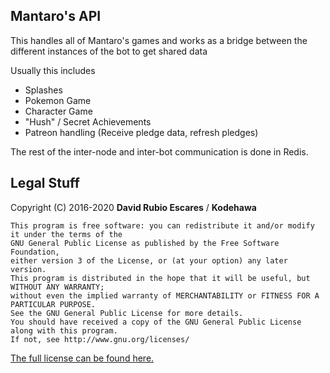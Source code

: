 ## Mantaro's API

This handles all of Mantaro's games and works as a bridge between the different instances of the bot to get shared data

Usually this includes
- Splashes
- Pokemon Game
- Character Game
- "Hush" / Secret Achievements
- Patreon handling (Receive pledge data, refresh pledges)


The rest of the inter-node and inter-bot communication is done in Redis.

## Legal Stuff

Copyright (C) 2016-2020 **David Rubio Escares** / **Kodehawa**

```
This program is free software: you can redistribute it and/or modify it under the terms of the 
GNU General Public License as published by the Free Software Foundation, 
either version 3 of the License, or (at your option) any later version. 
This program is distributed in the hope that it will be useful, but WITHOUT ANY WARRANTY; 
without even the implied warranty of MERCHANTABILITY or FITNESS FOR A PARTICULAR PURPOSE. 
See the GNU General Public License for more details. 
You should have received a copy of the GNU General Public License along with this program. 
If not, see http://www.gnu.org/licenses/
```  

[The full license can be found here.](https://github.com/Kodehawa/mantaro-api/blob/master/LICENSE)
